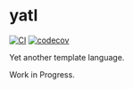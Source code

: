 # yatl

[![CI](https://github.com/samuelcolvin/yatl/workflows/ci/badge.svg?event=push)](https://github.com/samuelcolvin/yatl/actions?query=event%3Apush+branch%3Amaster+workflow%3Aci)
[![codecov](https://codecov.io/gh/samuelcolvin/yatl/branch/master/graph/badge.svg)](https://codecov.io/gh/samuelcolvin/yatl)

Yet another template language.

Work in Progress.
